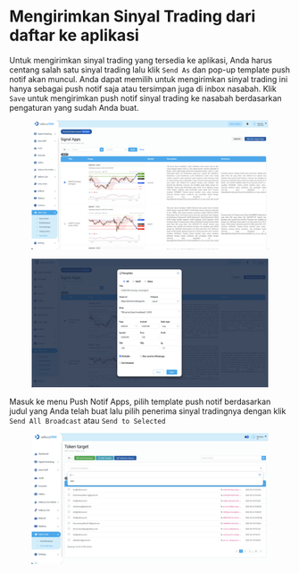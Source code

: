 # Mengirimkan Sinyal Trading dari daftar ke aplikasi

Untuk mengirimkan sinyal trading yang tersedia ke aplikasi, Anda harus centang salah satu sinyal trading lalu klik `Send As` dan pop-up template push notif akan muncul. Anda dapat memilih untuk mengirimkan sinyal trading ini hanya sebagai push notif saja atau tersimpan juga di inbox nasabah. Klik `Save` untuk mengirimkan push notif sinyal trading ke nasabah berdasarkan pengaturan yang sudah Anda buat.

<figure><img src="../../../.gitbook/assets/Screenshot 2024-01-29 at 14.46.09.png" alt=""><figcaption></figcaption></figure>

<figure><img src="../../../.gitbook/assets/Screenshot 2024-01-29 at 14.46.29.png" alt=""><figcaption></figcaption></figure>

Masuk ke menu Push Notif Apps, pilih template push notif berdasarkan judul yang Anda telah buat lalu pilih penerima sinyal tradingnya dengan klik `Send All Broadcast` atau `Send to Selected`

<figure><img src="../../../.gitbook/assets/image.png" alt=""><figcaption></figcaption></figure>
